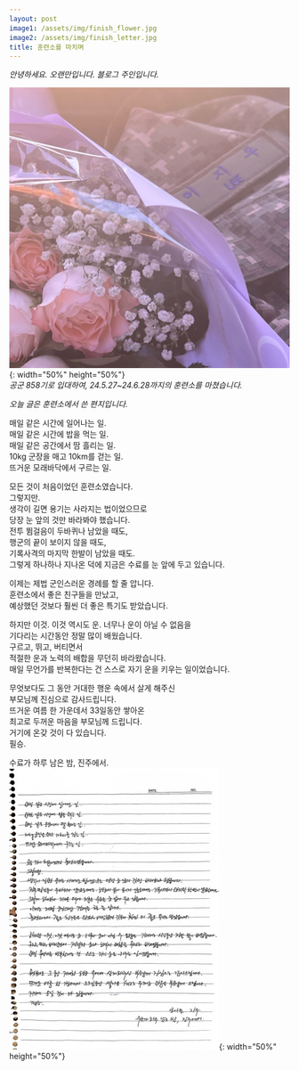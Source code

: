 ```yaml
---
layout: post
image1: /assets/img/finish_flower.jpg
image2: /assets/img/finish_letter.jpg
title: 훈련소를 마치며
---
```

*안녕하세요. 오랜만입니다. 블로그 주인입니다.*  

![사진](/assets/img/finish_flower.jpg){: width="50%" height="50%"}  
*공군 858기로 입대하여, 24.5.27~24.6.28까지의 훈련소를 마쳤습니다.*  

*오늘 글은 훈련소에서 쓴 편지입니다.*  

매일 같은 시간에 일어나는 일.  
매일 같은 시간에 밥을 먹는 일.  
매일 같은 공간에서 땀 흘리는 일.  
10kg 군장을 매고 10km를 걷는 일.  
뜨거운 모래바닥에서 구르는 일.  

모든 것이 처음이었던 훈련소였습니다.  
그렇지만.  
생각이 길면 용기는 사라지는 법이었으므로  
당장 눈 앞의 것만 바라봐야 했습니다.  
전투 뜀걸음이 두바퀴나 남았을 때도,  
행군의 끝이 보이지 않을 때도,  
기록사격의 마지막 한발이 남았을 때도.  
그렇게 하나하나 지나온 덕에 지금은 수료를 눈 앞에 두고 있습니다.  

이제는 제법 군인스러운 경례를 할 줄 압니다.  
훈련소에서 좋은 친구들을 만났고,  
예상했던 것보다 훨씬 더 좋은 특기도 받았습니다.  

하지만 이것. 이것 역시도 운. 너무나 운이 아닐 수 없음을  
기다리는 시간동안 정말 많이 배웠습니다.  
구르고, 뛰고, 버티면서  
적절한 운과 노력의 배합을 무던히 바라왔습니다.  
매일 무언가를 반복한다는 건 스스로 자기 운을 키우는 일이었습니다.  

무엇보다도 그 동안 거대한 행운 속에서 살게 해주신  
부모님께 진심으로 감사드립니다.  
뜨거운 여름 한 가운데서 33일동안 쌓아온  
최고로 두꺼운 마음을 부모님께 드립니다.  
거기에 온갖 것이 다 있습니다.  
필승.  

수료가 하루 남은 밤, 진주에서.  
![편지](/assets/img/finish_letter.jpg){: width="50%" height="50%"}  
